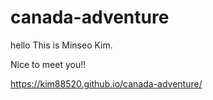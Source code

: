 # canada-adventure
hello This is Minseo Kim.

Nice to meet you!!

https://kim88520.github.io/canada-adventure/

